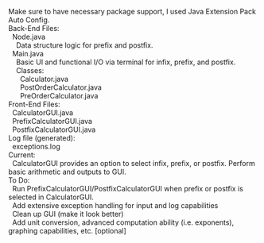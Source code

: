Make sure to have necessary package support, I used Java Extension Pack Auto Config. <br>
Back-End Files: <br>
&nbsp;&nbsp;Node.java <br>
&nbsp;&nbsp;&nbsp;&nbsp;Data structure logic for prefix and postfix. <br>
&nbsp;&nbsp;Main.java <br>
&nbsp;&nbsp;&nbsp;&nbsp;Basic UI and functional I/O via terminal for infix, prefix, and postfix. <br>
&nbsp;&nbsp;&nbsp;&nbsp;Classes: <br>
&nbsp;&nbsp;&nbsp;&nbsp;&nbsp;&nbsp;Calculator.java <br>
&nbsp;&nbsp;&nbsp;&nbsp;&nbsp;&nbsp;PostOrderCalculator.java <br>
&nbsp;&nbsp;&nbsp;&nbsp;&nbsp;&nbsp;PreOrderCalculator.java <br>
Front-End Files: <br>
&nbsp;&nbsp;CalculatorGUI.java <br>
&nbsp;&nbsp;PrefixCalculatorGUI.java <br>
&nbsp;&nbsp;PostfixCalculatorGUI.java <br>
Log file (generated): <br>
&nbsp;&nbsp;exceptions.log <br>
Current: <br>
&nbsp;&nbsp;CalculatorGUI provides an option to select infix, prefix, or postfix. Perform basic arithmetic and outputs to GUI. <br>
To Do: <br>
&nbsp;&nbsp;Run PrefixCalculatorGUI/PostfixCalculatorGUI when prefix or postfix is selected in CalculatorGUI. <br>
&nbsp;&nbsp;Add extensive exception handling for input and log capabilities<br>
&nbsp;&nbsp;Clean up GUI (make it look better)<br>
&nbsp;&nbsp;Add unit conversion, advanced computation ability (i.e. exponents), graphing capabilities, etc. [optional] <br>

